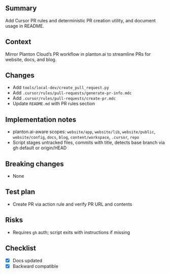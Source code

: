 ## Summary
Add Cursor PR rules and deterministic PR creation utility, and document usage in README.

## Context
Mirror Planton Cloud’s PR workflow in planton.ai to streamline PRs for website, docs, and blog.

## Changes
- Add `tools/local-dev/create_pull_request.py`
- Add `.cursor/rules/pull-requests/generate-pr-info.mdc`
- Add `.cursor/rules/pull-requests/create-pr.mdc`
- Update `README.md` with PR rules section

## Implementation notes
- planton.ai-aware scopes: `website/app`, `website/lib`, `website/public`, `website/config`, `docs`, `blog`, `content/workspace`, `.cursor`, `repo`
- Script stages untracked files, commits with title, detects base branch via gh default or origin/HEAD

## Breaking changes
- None

## Test plan
- Create PR via action rule and verify PR URL and contents

## Risks
- Requires `gh` auth; script exits with instructions if missing

## Checklist
- [x] Docs updated
- [x] Backward compatible